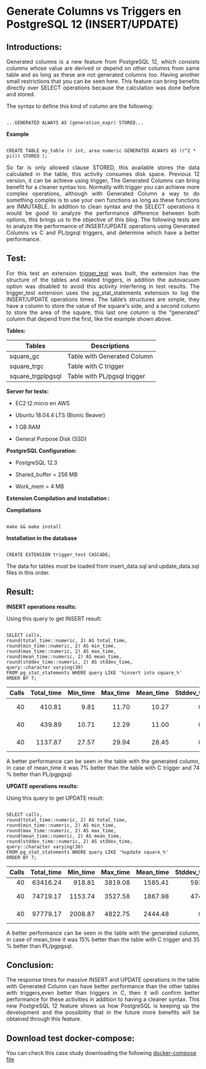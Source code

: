 
# Generate Columns vs Triggers en PostgreSQL 12 (INSERT/UPDATE)

  
  
  

## Introductions:

  

<div  style="text-align: justify">

Generated columns is a new feature from PostgreSQL 12, which consists columns whose value are derived or depend on other columns from same table and as long as these are not generated columns too. Having another small restrictions that you can be seen here. This feature can bring benefits directly over SELECT operations because the calculation was done before and stored.

</div>

  
  

The syntax to define this kind of column are the following:

  

```

...GENERATED ALWAYS AS (generation_expr) STORED...

```

**Example**

  

```

CREATE TABLE my_table (r int, area numeric GENERATED ALWAYS AS (r^2 * pi()) STORED );

```

  

<div  style="text-align: justify">

So far is only allowed clause STORED, this available stores the data calculated in the table, this activity consumes disk space. Previous 12 version, it can be achieve using trigger, The Generated Columns can bring benefit for a cleaner syntax too. Normally with trigger you can achieve more complex operations, although with Generated Column a way to do something complex is to use your own functions as long as these functions are INMUTABLE. In addition to clean syntax and the SELECT operations it would be good to analyze the performance difference between both options, this brings us to the objective of this blog. The following tests are to analyze the performance of INSERT/UPDATE operations using Generated Columns vs C and PL/pgsql triggers, and determine which have a better performance.

</div>

  

## Test:

<div  style="text-align: justify">

For this test an extension [trigger_test](https://gitlab.com/ongresinc/blog-posts-src/-/tree/generate_column_vs_trigger/202005-generate_column_vs_trigger/extension/trigger_test) was built, the extension has the structure of the tables and related triggers, in addition the autovacuum option was disabled to avoid this activity interfering in test results. The trigger_test extension uses the pg_stat_statements extension to log the INSERT/UPDATE operations times. The table’s structures are simple, they have a column to store the value of the square's side, and a second column to store the area of the square, this last one column is the “generated” column that depend from the first, like the example shown above.

</div>

  

**Tables:**

  
| Tables | Descriptions |
| ------------- |-------------|
| square_gc | Table with Generated Column |
| square_trgc | Table with C trigger |
| square_trgplpgsql | Table with PL/pgsql trigger|

  

**Server for tests:**

* EC2 t2.micro en AWS

* Ubuntu 18.04.4 LTS (Bionic Beaver)

* 1 GB RAM

* General Purpose Disk (SSD)

  
  

**PostgreSQL Configuration:**

* PostgreSQL 12.3

* Shared_buffer = 256 MB

* Work_mem = 4 MB

  

**Extension Compilation and installation :**

  

**Compilations**

  

```

make && make install

```

  
  

**Installation in the database**

  

```

CREATE EXTENSION trigger_test CASCADE;

```

The data for tables must be loaded from insert_data.sql and update_data.sql files in this order.

  

## Result:

  

**INSERT operations results:**

  

Using this query to get INSERT result:

```

SELECT calls,
round(total_time::numeric, 2) AS total_time,
round(min_time::numeric, 2) AS min_time,
round(max_time::numeric, 2) AS max_time,
round(mean_time::numeric, 2) AS mean_time,
round(stddev_time::numeric, 2) AS stddev_time,
query::character varying(30)
FROM pg_stat_statements WHERE query LIKE '%insert into square_%'
ORDER BY 7;

```

  
  

| Calls | Total_time | Min_time | Max_time | Mean_time | Stddev_time | Query |
| -------------:|-------------:| -------------:|------------:| -------------:|------------:|-------------|
| 40 | 410.81 | 9.81 | 11.70 | 10.27|0.47|insert into square_gc|
| 40 | 439.89 | 10.71 | 12.29 | 11.00|0.27|insert into square_trgc|
| 40 | 1137.87| 27.57 | 29.94 | 28.45|0.51|insert into square_trgplpgsql|

  

<div  style="text-align: justify">

A better performance can be seen in the table with the generated column, in case of mean_time it was 7% better than the table with C trigger and 74 % better than PL/pgpgsql.

</div>

  

**UPDATE operations results:**

  

Using this query to get UPDATE result:

```

SELECT calls,
round(total_time::numeric, 2) AS total_time,
round(min_time::numeric, 2) AS min_time,
round(max_time::numeric, 2) AS max_time,
round(mean_time::numeric, 2) AS mean_time,
round(stddev_time::numeric, 2) AS stddev_time,
query::character varying(30)
FROM pg_stat_statements WHERE query LIKE '%update square_%'
ORDER BY 7;

```

  
  

| Calls | Total_time | Min_time | Max_time | Mean_time | Stddev_time | Query |
| -------------:|-------------:| -------------:|------------:| -------------:|------------:|-------------|
| 40 | 63416.24 | 918.81 | 3819.08 | 1585.41|593.42|update square_gc|
| 40 | 74719.17 | 1153.74 | 3527.58 | 1867.98|474.68|update square_trgc|
| 40 | 97779.17| 2008.87 | 4822.75 | 2444.48|0.51|update square_trgplpgsql|

  

<div  style="text-align: justify">

A better performance can be seen in the table with the generated column, in case of mean_time it was 15% better than the table with C trigger and 35 % better than PL/pgpgsql.

</div>

  
  

## Conclusion:

  

<div  style="text-align: justify">

The response times for massive INSERT and UPDATE operations in the table with Generated Column can have better performance than the other tables with triggers,even better than triggers in C, then it will confirm better performance for these activities in addition to having a cleaner syntax. This new PostgreSQL 12 feature shows us how PostgreSQL is keeping up the development and the possibility that in the future more benefits will be obtained through this feature.

</div>

  

## Download test docker-compose:

You can check this case study downloading the following [docker-compose file](https://gitlab.com/ongresinc/blog-posts-src/-/tree/generate_column_vs_trigger/202005-generate_column_vs_trigger/docker-compose)